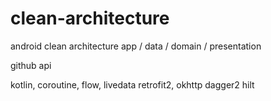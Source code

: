 # clean-architecture


android clean architecture
app / data / domain / presentation

github api

kotlin, coroutine, flow, livedata
retrofit2, okhttp 
dagger2 hilt 

